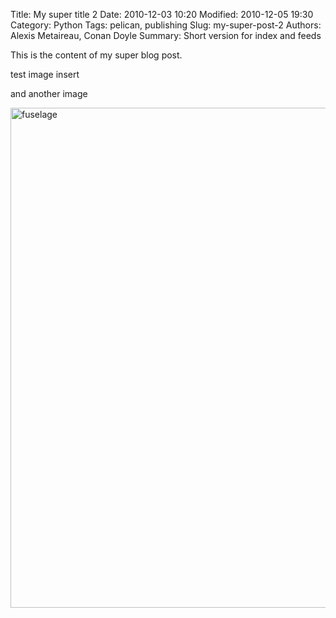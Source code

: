 Title: My super title 2
Date: 2010-12-03 10:20
Modified: 2010-12-05 19:30
Category: Python
Tags: pelican, publishing
Slug: my-super-post-2
Authors: Alexis Metaireau, Conan Doyle
Summary: Short version for index and feeds

This is the content of my super blog post.


test image insert


and another image

<img src="images/engine.jpg" alt="fuselage" width="800">

